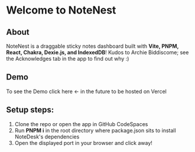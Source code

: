 # Welcome to NoteNest

## About
NoteNest is a draggable sticky notes dashboard built with **Vite, PNPM, React, Chakra, Dexie.js, and IndexedDB**!
Kudos to Archie Biddiscome; see the Acknowledges tab in the app to find out why :) 

## Demo
To see the Demo click here <- in the future to be hosted on Vercel

## Setup steps:
1. Clone the repo or open the app in GitHub CodeSpaces
2. Run **PNPM i** in the root directory where package.json sits to install NoteDesk's dependencies
3. Open the displayed port in your browser and click away!
